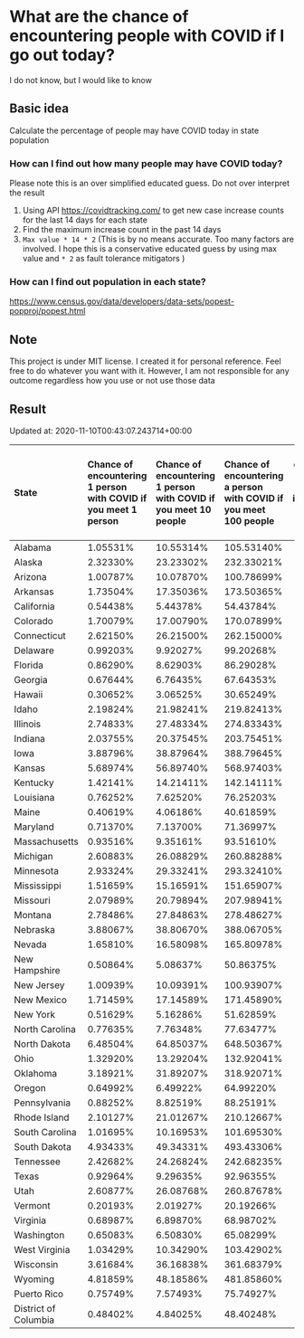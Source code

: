 # What are the chance of encountering people with COVID if I go out today?
I do not know, but I would like to know

## Basic idea
Calculate the percentage of people may have COVID today in state population

### How can I find out how many people may have COVID today?
Please note this is an over simplified educated guess. Do not over interpret the result 
1. Using API https://covidtracking.com/ to get new case increase counts for the last 14 days for each state
2. Find the maximum increase count in the past 14 days
3. `Max value * 14 * 2` (This is by no means accurate. Too many factors are involved. I hope this is a conservative educated guess by using max value and `* 2` as fault tolerance mitigators ) 

### How can I find out population in each state?
https://www.census.gov/data/developers/data-sets/popest-popproj/popest.html

## Note
This project is under MIT license. I created it for personal reference. Feel free to do whatever you want with it. However, I am not responsible for any outcome regardless how you use or not use those data 

## Result

 Updated at: 2020-11-10T00:43:07.243714+00:00

| State                | Chance of encountering 1 person with COVID if you meet 1 person   | Chance of encountering 1 person with COVID if you meet 10 people   | Chance of encountering a person with COVID if you meet 100 people   |   Max count of new case increase in the past 14 days |   Estimated people count with COVID |
|:---------------------|:------------------------------------------------------------------|:-------------------------------------------------------------------|:--------------------------------------------------------------------|-----------------------------------------------------:|------------------------------------:|
| Alabama              | 1.05531%                                                          | 10.55314%                                                          | 105.53140%                                                          |                                                 1848 |                               51744 |
| Alaska               | 2.32330%                                                          | 23.23302%                                                          | 232.33021%                                                          |                                                  607 |                               16996 |
| Arizona              | 1.00787%                                                          | 10.07870%                                                          | 100.78699%                                                          |                                                 2620 |                               73360 |
| Arkansas             | 1.73504%                                                          | 17.35036%                                                          | 173.50365%                                                          |                                                 1870 |                               52360 |
| California           | 0.54438%                                                          | 5.44378%                                                           | 54.43784%                                                           |                                                 7682 |                              215096 |
| Colorado             | 1.70079%                                                          | 17.00790%                                                          | 170.07899%                                                          |                                                 3498 |                               97944 |
| Connecticut          | 2.62150%                                                          | 26.21500%                                                          | 262.15000%                                                          |                                                 3338 |                               93464 |
| Delaware             | 0.99203%                                                          | 9.92027%                                                           | 99.20268%                                                           |                                                  345 |                                9660 |
| Florida              | 0.86290%                                                          | 8.62903%                                                           | 86.29028%                                                           |                                                 6619 |                              185332 |
| Georgia              | 0.67644%                                                          | 6.76435%                                                           | 67.64353%                                                           |                                                 2565 |                               71820 |
| Hawaii               | 0.30652%                                                          | 3.06525%                                                           | 30.65249%                                                           |                                                  155 |                                4340 |
| Idaho                | 2.19824%                                                          | 21.98241%                                                          | 219.82413%                                                          |                                                 1403 |                               39284 |
| Illinois             | 2.74833%                                                          | 27.48334%                                                          | 274.83343%                                                          |                                                12438 |                              348264 |
| Indiana              | 2.03755%                                                          | 20.37545%                                                          | 203.75451%                                                          |                                                 4899 |                              137172 |
| Iowa                 | 3.88796%                                                          | 38.87964%                                                          | 388.79645%                                                          |                                                 4381 |                              122668 |
| Kansas               | 5.68974%                                                          | 56.89740%                                                          | 568.97403%                                                          |                                                 5920 |                              165760 |
| Kentucky             | 1.42141%                                                          | 14.21411%                                                          | 142.14111%                                                          |                                                 2268 |                               63504 |
| Louisiana            | 0.76252%                                                          | 7.62520%                                                           | 76.25203%                                                           |                                                 1266 |                               35448 |
| Maine                | 0.40619%                                                          | 4.06186%                                                           | 40.61859%                                                           |                                                  195 |                                5460 |
| Maryland             | 0.71370%                                                          | 7.13700%                                                           | 71.36997%                                                           |                                                 1541 |                               43148 |
| Massachusetts        | 0.93516%                                                          | 9.35161%                                                           | 93.51610%                                                           |                                                 2302 |                               64456 |
| Michigan             | 2.60883%                                                          | 26.08829%                                                          | 260.88288%                                                          |                                                 9305 |                              260540 |
| Minnesota            | 2.93324%                                                          | 29.33241%                                                          | 293.32410%                                                          |                                                 5908 |                              165424 |
| Mississippi          | 1.51659%                                                          | 15.16591%                                                          | 151.65907%                                                          |                                                 1612 |                               45136 |
| Missouri             | 2.07989%                                                          | 20.79894%                                                          | 207.98941%                                                          |                                                 4559 |                              127652 |
| Montana              | 2.78486%                                                          | 27.84863%                                                          | 278.48627%                                                          |                                                 1063 |                               29764 |
| Nebraska             | 3.88067%                                                          | 38.80670%                                                          | 388.06705%                                                          |                                                 2681 |                               75068 |
| Nevada               | 1.65810%                                                          | 16.58098%                                                          | 165.80978%                                                          |                                                 1824 |                               51072 |
| New Hampshire        | 0.50864%                                                          | 5.08637%                                                           | 50.86375%                                                           |                                                  247 |                                6916 |
| New Jersey           | 1.00939%                                                          | 10.09391%                                                          | 100.93907%                                                          |                                                 3202 |                               89656 |
| New Mexico           | 1.71459%                                                          | 17.14589%                                                          | 171.45890%                                                          |                                                 1284 |                               35952 |
| New York             | 0.51629%                                                          | 5.16286%                                                           | 51.62859%                                                           |                                                 3587 |                              100436 |
| North Carolina       | 0.77635%                                                          | 7.76348%                                                           | 77.63477%                                                           |                                                 2908 |                               81424 |
| North Dakota         | 6.48504%                                                          | 64.85037%                                                          | 648.50367%                                                          |                                                 1765 |                               49420 |
| Ohio                 | 1.32920%                                                          | 13.29204%                                                          | 132.92041%                                                          |                                                 5549 |                              155372 |
| Oklahoma             | 3.18921%                                                          | 31.89207%                                                          | 318.92071%                                                          |                                                 4507 |                              126196 |
| Oregon               | 0.64992%                                                          | 6.49922%                                                           | 64.99220%                                                           |                                                  979 |                               27412 |
| Pennsylvania         | 0.88252%                                                          | 8.82519%                                                           | 88.25191%                                                           |                                                 4035 |                              112980 |
| Rhode Island         | 2.10127%                                                          | 21.01267%                                                          | 210.12667%                                                          |                                                  795 |                               22260 |
| South Carolina       | 1.01695%                                                          | 10.16953%                                                          | 101.69530%                                                          |                                                 1870 |                               52360 |
| South Dakota         | 4.93433%                                                          | 49.34331%                                                          | 493.43306%                                                          |                                                 1559 |                               43652 |
| Tennessee            | 2.42682%                                                          | 24.26824%                                                          | 242.68235%                                                          |                                                 5919 |                              165732 |
| Texas                | 0.92964%                                                          | 9.29635%                                                           | 92.96355%                                                           |                                                 9627 |                              269556 |
| Utah                 | 2.60877%                                                          | 26.08768%                                                          | 260.87678%                                                          |                                                 2987 |                               83636 |
| Vermont              | 0.20193%                                                          | 2.01927%                                                           | 20.19266%                                                           |                                                   45 |                                1260 |
| Virginia             | 0.68987%                                                          | 6.89870%                                                           | 68.98702%                                                           |                                                 2103 |                               58884 |
| Washington           | 0.65083%                                                          | 6.50830%                                                           | 65.08299%                                                           |                                                 1770 |                               49560 |
| West Virginia        | 1.03429%                                                          | 10.34290%                                                          | 103.42902%                                                          |                                                  662 |                               18536 |
| Wisconsin            | 3.61684%                                                          | 36.16838%                                                          | 361.68379%                                                          |                                                 7521 |                              210588 |
| Wyoming              | 4.81859%                                                          | 48.18586%                                                          | 481.85860%                                                          |                                                  996 |                               27888 |
| Puerto Rico          | 0.75749%                                                          | 7.57493%                                                           | 75.74927%                                                           |                                                  864 |                               24192 |
| District of Columbia | 0.48402%                                                          | 4.84025%                                                           | 48.40248%                                                           |                                                  122 |                                3416 |